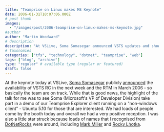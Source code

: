 ```yaml
---
title: "Teamprise on Linux makes MS Keynote"
date: 2006-01-31T10:07:06.000Z
# post thumb
images:
  - "/images/post/2006-teamprise-on-linux-makes-ms-keynote.jpg"
#author
author: "Martin Woodward"
# description
description: "At VSLive, Soma Somasegar announced VSTS updates and showcased the Teamprise Explorer running on Ubuntu, drawing a positive crowd."
# Taxonomies
categories: ["tfs", "technology", "dotnet", "teamprise", "web"]
tags: ["blog", "archive"]
type: "regular" # available type (regular or featured)
draft: false
---
```


At the keynote today at VSLive, [Soma Somasegar](http://blogs.msdn.com/somasegar/default.aspx) publicly [announced](http://blogs.msdn.com/somasegar/archive/2006/01/30/518987.aspx) the availability of VSTS RC in the next week and the RTM in March 2006 - so basically the team are on track. While that is good news, the highlight of the talk for me was to see Soma (Microsoft's VP of Developer Division) take part in a demo of our Teamprise Explorer client running on a "non-windows client" - Ubuntu 5.10 for those that are interested. We had loads of people come by the booth today and overall we had a very positive reception. I was also a little star struck because loads of names that I recognised from [DotNetRocks](http://www.dotnetrocks.com/) were around, including [Mark Miller](http://www.devexpress.com/) and [Rocky Lhotka](http://lhotka.net/).
